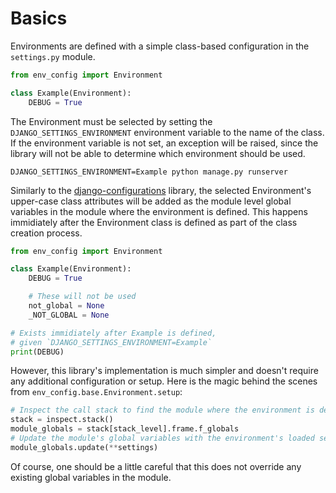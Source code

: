 # Basics

Environments are defined with a simple class-based configuration in the `settings.py` module.

```python
from env_config import Environment

class Example(Environment):
    DEBUG = True
```

The Environment must be selected by setting the `DJANGO_SETTINGS_ENVIRONMENT` environment variable
to the name of the class. If the environment variable is not set, an exception will be raised,
since the library will not be able to determine which environment should be used.

```shell
DJANGO_SETTINGS_ENVIRONMENT=Example python manage.py runserver
```

Similarly to the [django-configurations] library, the selected Environment's upper-case class
attributes will be added as the module level global variables in the module where the environment
is defined. This happens immidiately after the Environment class is defined as part of the
class creation process.

```python
from env_config import Environment

class Example(Environment):
    DEBUG = True

    # These will not be used
    not_global = None
    _NOT_GLOBAL = None

# Exists immidiately after Example is defined,
# given `DJANGO_SETTINGS_ENVIRONMENT=Example`
print(DEBUG)
```

However, this library's implementation is much simpler and doesn't require any
additional configuration or setup. Here is the magic behind the scenes from
`env_config.base.Environment.setup`:

```python
# Inspect the call stack to find the module where the environment is defined
stack = inspect.stack()
module_globals = stack[stack_level].frame.f_globals
# Update the module's global variables with the environment's loaded settings
module_globals.update(**settings)
```

Of course, one should be a little careful that this does not override any
existing global variables in the module.

[django-configurations]: https://github.com/jazzband/django-configurations
